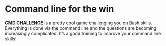 # **Command line for the win**
**CMD CHALLENGE** is a pretty cool game challenging you on Bash skills. Everything is done via the command line and the questions are becoming increasingly complicated. It’s a good training to improve your command line skills!